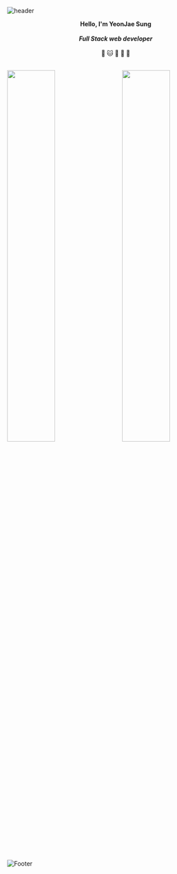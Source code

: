 ![header](https://capsule-render.vercel.app/api?type=waving&color=0:58a6ff,50:064273,100:00ccff&height=150&section=header&text=🌊&nbsp;I'll&nbsp;be&nbsp;on&nbsp;my&nbsp;wave&nbsp;🌊&fontColor=FFFFFF&fontSize=32&&animation=fadeIn&fontAlignY=30&desc=&descAlignY=51&descAlign=62)

<div align='center'>
<b>Hello, I'm YeonJae Sung</b>
<br></br>
<!-- <img align='center' width= '150' src="https://media.giphy.com/media/llPemth4n4BJKtF3jQ/giphy.gif"/><br></br> -->
<b><i>Full Stack web developer</i></b>
<br></br>
<!-- <a href='https://tooning.io/tooning-landing-main'>Toonsquare</a> -->
<!-- <br></br> -->
🐶 🐱 🚴‍ 🏃‍ 📱
<br></br>
</div>
<!-- <hr></hr> -->

<p>
<img align='left' width='47%' src="https://github-readme-stats.vercel.app/api?username=yeonjaee&show_icons=true&theme=swift"/>
<img align="right" width = '47%' src="https://github-readme-stats.vercel.app/api/top-langs/?username=yeonjaee&theme=swift&exclude_repo=clone-web-scrapper,clone-zoom&hide=Procfile&layout=compact&langs_count=8"/>
</p>
    
![Footer](https://capsule-render.vercel.app/api?type=waving&color=0:00ccff,50:064273,100:58a6ff&height=120&section=footer)

<style>
span {
  color: #26b72b;
}
</style>
